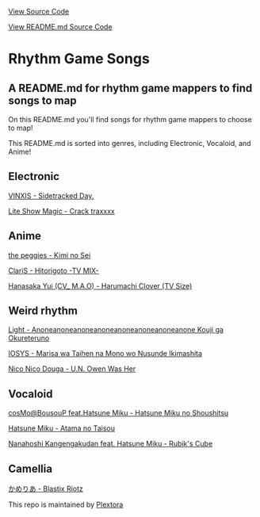 [View Source Code](https://github.com/Plextora/rhythm-game-songs/blob/gh-pages/index.html)

[View README.md Source Code](https://github.com/Plextora/rhythm-game-songs/blob/gh-pages/README.md)

Rhythm Game Songs
=================

A README.md for rhythm game mappers to find songs to map
------------------------------------------------------

On this README.md you'll find songs for rhythm game mappers to choose to map!

This README.md is sorted into genres, including Electronic, Vocaloid, and Anime!

Electronic
----------

[VINXIS - Sidetracked Day.](https://plextora.github.io/rhythm-game-songs/Songs/Sidetracked%20Day.mp3)

[Lite Show Magic - Crack traxxxx](https://plextora.github.io/rhythm-game-songs/Songs/Crack%20Traxxxx.mp3)

Anime
-----

[the peggies - Kimi no Sei](https://plextora.github.io/rhythm-game-songs/Songs/the%20peggies%20-%20Kimi%20no%20Sei.mp3)

[ClariS - Hitorigoto -TV MIX-](https://plextora.github.io/rhythm-game-songs/Songs/Hitorigoto.mp3)

[Hanasaka Yui (CV\_ M.A.O) - Harumachi Clover (TV Size)](https://plextora.github.io/rhythm-game-songs/Songs/Harumachi%20Clover%20.mp3)

Weird rhythm
------------

[Light - Anoneanoneanoneanoneanoneanoneanoneanone Kouji ga Okureteruno](https://plextora.github.io/rhythm-game-songs/Songs/Anoneanoneanone%20Kouji%20ga%20Okureteruno.mp3)

[IOSYS - Marisa wa Taihen na Mono wo Nusunde Ikimashita](https://plextora.github.io/rhythm-game-songs/Songs/Marisa%20wa%20Taihen%20na%20Mono%20wo%20Nusunde%20Ikimashita.mp3)

[Nico Nico Douga - U.N. Owen Was Her](https://plextora.github.io/rhythm-game-songs/Songs/U.N.%20Owen%20Was%20Her.mp3)

Vocaloid
--------

[cosMo@BousouP feat.Hatsune Miku - Hatsune Miku no Shoushitsu](https://plextora.github.io/rhythm-game-songs/Songs/shousitu.mp3)

[Hatsune Miku - Atama no Taisou](https://plextora.github.io/rhythm-game-songs/Songs/atama%20no%20taisou.mp3)

[Nanahoshi Kangengakudan feat. Hatsune Miku - Rubik's Cube](https://plextora.github.io/rhythm-game-songs/Songs/Rubik's%20Cube.mp3)

Camellia
--------

[かめりあ - Blastix Riotz](https://plextora.github.io/rhythm-game-songs/Songs/Camellia%20-%20Blastix%20Riotz.mp3)

This repo is maintained by [Plextora](https://github.com/Plextora)
